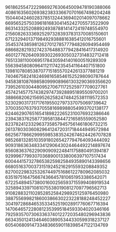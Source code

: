 9618625547222986927630645009478190388066
4086163560269382383336670701667498204248
1504404246028378513244369402014097078662
6695652575039618168304145242705573522909
8631433252088924938788141472419748554970
2156082633369252973283937831370085150601
6712329401371984929388816385412016755601
3545374385981262701278577794826094954469
6866828219327423764883779428416417314920
4601277626409393022693050327314832712418
7651338110006951784305941401600519289309
5563945808096411211742354541164407151800
1398107808538707715185570242613377881219
7404675824182469816585461525298090787644
9458381087698580999089661303290369356620
7395261030448095270671172525977709027761
4574214577574382974739288951895509700201
3886682062156952625824748425381119572353
5230290317317176195502797337075069739642
3700350763793705581698988054993702138177
6244629076516541898222652310076932386646
239438376258773958138447216585559052580
8237824123329637358579457561461806732215
2613780303608296412472031718444949572984
6625677866299959853835242674624426707828
9852681328510359180265427794764093444092
9093186363483341290643024464492214897674
8560836376229090909224841175880491394187
929996779930703689001338006397107517434
6004441573278653825982584935890143398656
6680516370037315192452162915593208849352
8270022983253267449751686122780962085032
6351975164756674366457810651953386542071
6722548945738001600256593715599408919534
3258943397108107553801908127097796562713
9108288321102852852584298925125976450980
3887556998218600386630223228188248452227
3041972868465353345251902891776067716394
1470646572280812353995184593304020346166
7925935707306336374012272035480296943836
6634350124134646038905344330599318237127
6054068091473348366590118398547122134769
